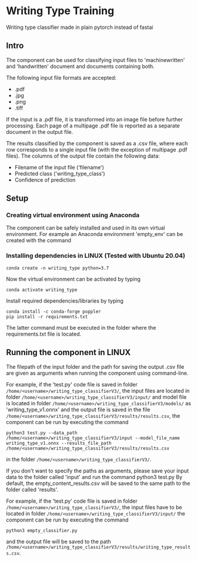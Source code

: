 # Writing Type Training
Writing type classifier made in plain pytorch instead of fastai

## Intro

The component can be used for classifying input files to 'machinewritten' and 'handwritten' document and documents containing both.

The following input file formats are accepted: 

- .pdf
- .jpg
- .png 
- .tiff 

If the input is a .pdf file, it is transformed into an image file before further processing.
Each page of a multipage .pdf file is reported as a separate document in the output file.

The results classified by the component is saved as a .csv file, where each row corresponds
to a single input file (with the exception of multipage .pdf files). The columns of the output
file contain the following data:

- Filename of the input file ('filename')
- Predicted class ('writing_type_class')
- Confidence of prediction

## Setup

### Creating virtual environment using Anaconda

The component can be safely installed and used in its own virtual environment. 
For example an Anaconda environment 'empty_env' can be created with the command

### Installing dependencies in LINUX (Tested with Ubuntu 20.04)

`conda create -n writing_type python=3.7`

Now the virtual environment can be activated by typing

`conda activate writing_type`

Install required dependencies/libraries by typing 

```
conda install -c conda-forge poppler
pip install -r requirements.txt
```

The latter command must be executed in the folder where the requirements.txt file is located.

## Running the component in LINUX

The filepath of the input folder and the path for saving the output .csv file are given
as arguments when running the component using command-line.

For example, if the 'test.py' code file is saved in folder
`/home/<username>/writing_type_classifierV3/`, the input files are located in folder `/home/<username>/writing_type_classifierV3/input/` and model file is 
located in folder `/home/<username>/writing_type_classifierV3/models/` as 'writing_type_v1.onnx'
and the output file is saved in the file `/home/<username>/writing_type_classifierV3/results/results.csv`, the component can
be run by executing the command

`python3 test.py --data_path /home/<username>/writing_type_classifierV3/input --model_file_name writing_type_v1.onnx --results_file_path /home/<username>/writing_type_classifierV3/results/results.csv`

in the folder `/home/<username>/writing_type_classifierV3/`.

If you don't want to specify the paths as arguments, please save your input data to the folder called 'input' and run the command
python3 test.py
By default, the empty_content_results.csv will be saved to the same path to the folder called 'results'.

For example, if the 'test.py' code file is saved in folder
`/home/<username>/writing_type_classifierV3/`, the input files have to be located in folder `/home/<username>/writing_type_classifierV3/input/`
the component can be run by executing the command

`python3 empty_classifier.py`

and the output file will be saved to the path `/home/<username>/writing_type_classifierV3/results/writing_type_results.csv`.
